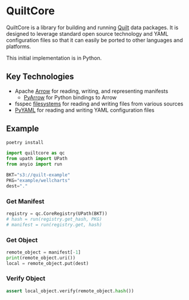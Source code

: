 # QuiltCore

QuiltCore is a library for building and running [Quilt](https://quiltdata.com) data packages.
It is designed to leverage standard open source technology and YAML configuration files
so that it can easily be ported to other languages and platforms.

This initial implementation is in Python.

## Key Technologies

- Apache [Arrow](https://arrow.apache.org/) for reading, writing, and representing manifests
  - [PyArrow](https://arrow.apache.org/docs/python/) for Python bindings to Arrow
- fsspec [filesystems](https://filesystem-spec.readthedocs.io/en/latest/)
  for reading and writing files from various sources
- [PyYAML](https://pyyaml.org/) for reading and writing YAML configuration files

## Example

```bash
poetry install
```

```python
import quiltcore as qc
from upath import UPath
from anyio import run

BKT="s3://quilt-example"
PKG="example/wellcharts"
dest="."
```

### Get Manifest

<!--pytest-codeblocks:cont-->
```python
registry = qc.CoreRegistry(UPath(BKT))
# hash = run(registry.get_hash, PKG)
# manifest = run(registry.get, hash)
```

### Get Object

<!--pytest.mark.skip-->
```python
remote_object = manifest[-1]
print(remote_object.uri())
local = remote_object.put(dest)
```

### Verify Object

<!--pytest.mark.skip-->
```python
assert local_object.verify(remote_object.hash())
```
